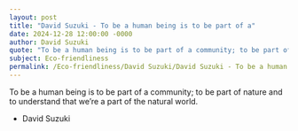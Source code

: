 ```yaml
---
layout: post
title: "David Suzuki - To be a human being is to be part of a"
date: 2024-12-28 12:00:00 -0000
author: David Suzuki
quote: "To be a human being is to be part of a community; to be part of nature and to understand that we’re a part of the natural world."
subject: Eco-friendliness
permalink: /Eco-friendliness/David Suzuki/David Suzuki - To be a human being is to be part of a
---
```


To be a human being is to be part of a community; to be part of nature and to understand that we’re a part of the natural world.

- David Suzuki
